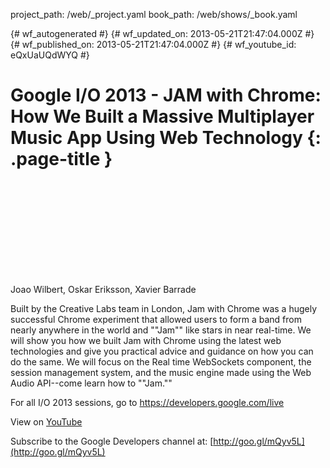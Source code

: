 project_path: /web/_project.yaml
book_path: /web/shows/_book.yaml

{# wf_autogenerated #}
{# wf_updated_on: 2013-05-21T21:47:04.000Z #}
{# wf_published_on: 2013-05-21T21:47:04.000Z #}
{# wf_youtube_id: eQxUaUQdWYQ #}

# Google I/O 2013 - JAM with Chrome: How We Built a Massive Multiplayer Music App Using Web Technology {: .page-title }


<div class="video-wrapper">
  <iframe class="devsite-embedded-youtube-video" data-video-id="eQxUaUQdWYQ"
          data-autohide="1" data-showinfo="0" frameborder="0" allowfullscreen>
  </iframe>
</div>

Joao Wilbert, Oskar Eriksson, Xavier Barrade 

Built by the Creative Labs team in London, Jam with Chrome was a hugely successful Chrome experiment that allowed users to form a band from nearly anywhere in the world and &quot;&quot;Jam&quot;&quot; like stars in near real-time. We will show you how we built Jam with Chrome using the latest web technologies and give you practical advice and guidance on how you can do the same. We will focus on the Real time WebSockets component, the session management system, and the music engine made using the Web Audio API--come learn how to &quot;&quot;Jam.&quot;&quot;

For all I/O 2013 sessions, go to https://developers.google.com/live

View on [YouTube](https://youtu.be/eQxUaUQdWYQ)

Subscribe to the Google Developers channel at: [http://goo.gl/mQyv5L](http://goo.gl/mQyv5L)
